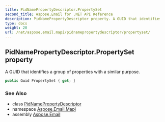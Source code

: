 ```yaml
---
title: PidNamePropertyDescriptor.PropertySet
second_title: Aspose.Email for .NET API Reference
description: PidNamePropertyDescriptor property. A GUID that identifies a group of properties with a similar purpose
type: docs
weight: 20
url: /net/aspose.email.mapi/pidnamepropertydescriptor/propertyset/
---
```

## PidNamePropertyDescriptor.PropertySet property

A GUID that identifies a group of properties with a similar purpose.

```csharp
public Guid PropertySet { get; }
```

### See Also

* class [PidNamePropertyDescriptor](../)
* namespace [Aspose.Email.Mapi](../../pidnamepropertydescriptor/)
* assembly [Aspose.Email](../../../)


